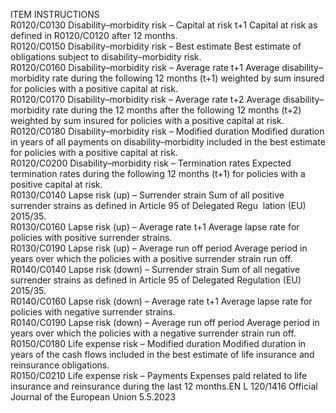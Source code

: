  
ITEM  INSTRUCTIONS  
R0120/C0130  Disability–morbidity risk 
– Capital at risk t+1  Capital at risk as defined in R0120/C0120 after 12 months.  
R0120/C0150  Disability–morbidity risk 
– Best estimate  Best estimate of obligations subject to disability–morbidity risk.  
R0120/C0160  Disability–morbidity risk 
– Average rate t+1  Average disability–morbidity rate during the following 12 months (t+1) weighted 
by sum insured for policies with a positive capital at risk.  
R0120/C0170  Disability–morbidity risk 
– Average rate t+2  Average disability–morbidity rate during the 12 months after the following 
12 months (t+2) weighted by sum insured for policies with a positive capital at 
risk.  
R0120/C0180  Disability–morbidity risk 
– Modified duration  Modified duration in years of all payments on disability–morbidity included in the 
best estimate for policies with a positive capital at risk.  
R0120/C0200  Disability–morbidity risk 
– Termination rates  Expected termination rates during the following 12 months (t+1) for policies with 
a positive capital at risk.  
R0130/C0140  Lapse risk (up) – 
Surrender strain  Sum of all positive surrender strains as defined in Article 95 of Delegated Regu ­
lation (EU) 2015/35.  
R0130/C0160  Lapse risk (up) – Average 
rate t+1  Average lapse rate for policies with positive surrender strains.  
R0130/C0190  Lapse risk (up) – Average 
run off period  Average period in years over which the policies with a positive surrender strain 
run off.  
R0140/C0140  Lapse risk (down) – 
Surrender strain  Sum of all negative surrender strains as defined in Article 95 of Delegated 
Regulation (EU) 2015/35.  
R0140/C0160  Lapse risk (down) – 
Average rate t+1  Average lapse rate for policies with negative surrender strains.  
R0140/C0190  Lapse risk (down) – 
Average run off period  Average period in years over which the policies with a negative surrender strain 
run off.  
R0150/C0180  Life expense risk – 
Modified duration  Modified duration in years of the cash flows included in the best estimate of life 
insurance and reinsurance obligations.  
R0150/C0210  Life expense risk – 
Payments  Expenses paid related to life insurance and reinsurance during the last 12 months.EN  L 120/1416 Official Journal of the European Union 5.5.2023